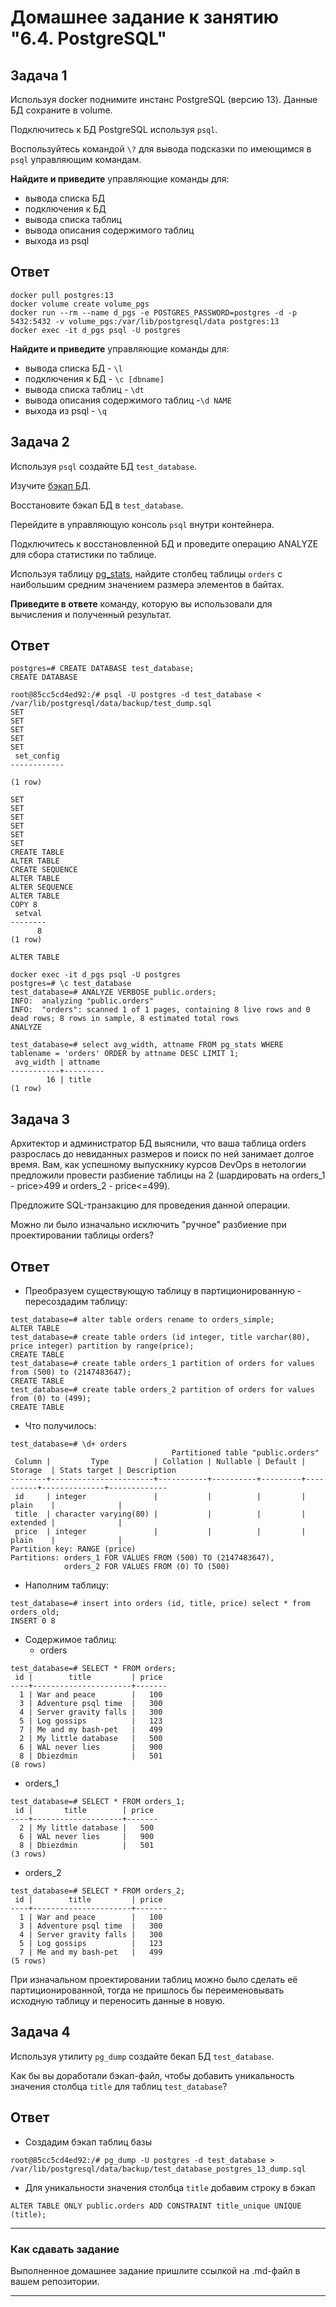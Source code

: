 # Домашнее задание к занятию "6.4. PostgreSQL"

## Задача 1

Используя docker поднимите инстанс PostgreSQL (версию 13). Данные БД сохраните в volume.

Подключитесь к БД PostgreSQL используя `psql`.

Воспользуйтесь командой `\?` для вывода подсказки по имеющимся в `psql` управляющим командам.

**Найдите и приведите** управляющие команды для:
- вывода списка БД
- подключения к БД
- вывода списка таблиц
- вывода описания содержимого таблиц
- выхода из psql

## Ответ

```shell
docker pull postgres:13
docker volume create volume_pgs
docker run --rm --name d_pgs -e POSTGRES_PASSWORD=postgres -d -p 5432:5432 -v volume_pgs:/var/lib/postgresql/data postgres:13
docker exec -it d_pgs psql -U postgres
```

**Найдите и приведите** управляющие команды для:
- вывода списка БД - `\l`
- подключения к БД - `\c [dbname]`
- вывода списка таблиц - `\dt`
- вывода описания содержимого таблиц -`\d NAME`
- выхода из psql - `\q`

## Задача 2

Используя `psql` создайте БД `test_database`.

Изучите [бэкап БД](https://github.com/netology-code/virt-homeworks/tree/master/06-db-04-postgresql/test_data).

Восстановите бэкап БД в `test_database`.

Перейдите в управляющую консоль `psql` внутри контейнера.

Подключитесь к восстановленной БД и проведите операцию ANALYZE для сбора статистики по таблице.

Используя таблицу [pg_stats](https://postgrespro.ru/docs/postgresql/12/view-pg-stats), найдите столбец таблицы `orders` 
с наибольшим средним значением размера элементов в байтах.

**Приведите в ответе** команду, которую вы использовали для вычисления и полученный результат.

## Ответ

```shell
postgres=# CREATE DATABASE test_database;
CREATE DATABASE
```
```shell
root@85cc5cd4ed92:/# psql -U postgres -d test_database < /var/lib/postgresql/data/backup/test_dump.sql
SET
SET
SET
SET
SET
 set_config
------------

(1 row)

SET
SET
SET
SET
SET
SET
CREATE TABLE
ALTER TABLE
CREATE SEQUENCE
ALTER TABLE
ALTER SEQUENCE
ALTER TABLE
COPY 8
 setval
--------
      8
(1 row)

ALTER TABLE
```
```shell
docker exec -it d_pgs psql -U postgres
postgres=# \c test_database
test_database=# ANALYZE VERBOSE public.orders;
INFO:  analyzing "public.orders"
INFO:  "orders": scanned 1 of 1 pages, containing 8 live rows and 0 dead rows; 8 rows in sample, 8 estimated total rows
ANALYZE
```
```shell
test_database=# select avg_width, attname FROM pg_stats WHERE tablename = 'orders' ORDER by attname DESC LIMIT 1;
 avg_width | attname
-----------+---------
        16 | title
(1 row)
```

## Задача 3

Архитектор и администратор БД выяснили, что ваша таблица orders разрослась до невиданных размеров и
поиск по ней занимает долгое время. Вам, как успешному выпускнику курсов DevOps в нетологии предложили
провести разбиение таблицы на 2 (шардировать на orders_1 - price>499 и orders_2 - price<=499).

Предложите SQL-транзакцию для проведения данной операции.

Можно ли было изначально исключить "ручное" разбиение при проектировании таблицы orders?

## Ответ

- Преобразуем существующую таблицу в партиционированную - пересоздадим таблицу:
```shell
test_database=# alter table orders rename to orders_simple;
ALTER TABLE
test_database=# create table orders (id integer, title varchar(80), price integer) partition by range(price);
CREATE TABLE
test_database=# create table orders_1 partition of orders for values from (500) to (2147483647);
CREATE TABLE
test_database=# create table orders_2 partition of orders for values from (0) to (499);
CREATE TABLE
```
- Что получилось:
```shell
test_database=# \d+ orders
                                    Partitioned table "public.orders"
 Column |         Type          | Collation | Nullable | Default | Storage  | Stats target | Description
--------+-----------------------+-----------+----------+---------+----------+--------------+-------------
 id     | integer               |           |          |         | plain    |              |
 title  | character varying(80) |           |          |         | extended |              |
 price  | integer               |           |          |         | plain    |              |
Partition key: RANGE (price)
Partitions: orders_1 FOR VALUES FROM (500) TO (2147483647),
            orders_2 FOR VALUES FROM (0) TO (500)
```
- Наполним таблицу:
```shell
test_database=# insert into orders (id, title, price) select * from orders_old;
INSERT 0 8
```
- Содержимое таблиц:
  - orders
```shell
test_database=# SELECT * FROM orders;
 id |        title         | price
----+----------------------+-------
  1 | War and peace        |   100
  3 | Adventure psql time  |   300
  4 | Server gravity falls |   300
  5 | Log gossips          |   123
  7 | Me and my bash-pet   |   499
  2 | My little database   |   500
  6 | WAL never lies       |   900
  8 | Dbiezdmin            |   501
(8 rows)
```
  - orders_1
```shell
test_database=# SELECT * FROM orders_1;
 id |       title        | price
----+--------------------+-------
  2 | My little database |   500
  6 | WAL never lies     |   900
  8 | Dbiezdmin          |   501
(3 rows)
```
  - orders_2
```shell
test_database=# SELECT * FROM orders_2;
 id |        title         | price
----+----------------------+-------
  1 | War and peace        |   100
  3 | Adventure psql time  |   300
  4 | Server gravity falls |   300
  5 | Log gossips          |   123
  7 | Me and my bash-pet   |   499
(5 rows)
```

При изначальном проектировании таблиц можно было сделать её партиционированной, тогда не пришлось бы переименовывать исходную таблицу и переносить данные в новую.
## Задача 4

Используя утилиту `pg_dump` создайте бекап БД `test_database`.

Как бы вы доработали бэкап-файл, чтобы добавить уникальность значения столбца `title` для таблиц `test_database`?

## Ответ
- Создадим бэкап таблиц базы 
```shell
root@85cc5cd4ed92:/# pg_dump -U postgres -d test_database > /var/lib/postgresql/data/backup/test_database_postgres_13_dump.sql
```
- Для уникальности значения столбца `title` добавим строку в бэкап

```
ALTER TABLE ONLY public.orders ADD CONSTRAINT title_unique UNIQUE (title);
```

---

### Как cдавать задание

Выполненное домашнее задание пришлите ссылкой на .md-файл в вашем репозитории.

---
